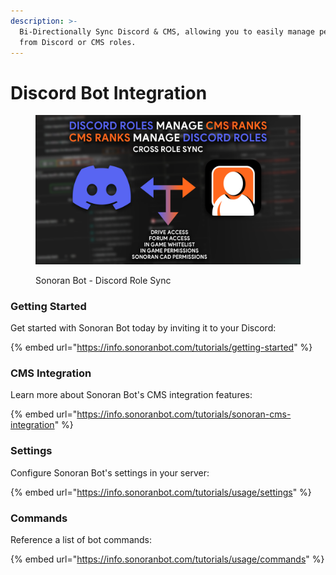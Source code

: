 ```yaml
---
description: >-
  Bi-Directionally Sync Discord & CMS, allowing you to easily manage permissions
  from Discord or CMS roles.
---
```


# Discord Bot Integration

<figure><img src="../.gitbook/assets/crossrolesync-v6.png" alt=""><figcaption><p>Sonoran Bot - Discord Role Sync</p></figcaption></figure>

### Getting Started

Get started with Sonoran Bot today by inviting it to your Discord:

{% embed url="https://info.sonoranbot.com/tutorials/getting-started" %}

### CMS Integration

Learn more about Sonoran Bot's CMS integration features:

{% embed url="https://info.sonoranbot.com/tutorials/sonoran-cms-integration" %}

### Settings

Configure Sonoran Bot's settings in your server:

{% embed url="https://info.sonoranbot.com/tutorials/usage/settings" %}

### Commands

Reference a list of bot commands:

{% embed url="https://info.sonoranbot.com/tutorials/usage/commands" %}
